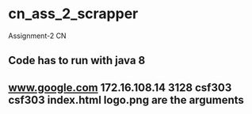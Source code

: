 # cn_ass_2_scrapper
Assignment-2 CN

## Code has to run with java 8

## www.google.com 172.16.108.14 3128 csf303 csf303 index.html logo.png are the arguments
